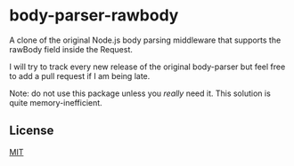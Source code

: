 # body-parser-rawbody

A clone of the original Node.js body parsing middleware that supports
the rawBody field inside the Request.

I will try to track every new release of the original body-parser but feel
free to add a pull request if I am being late.

Note: do not use this package unless you _really_ need it. This solution
is quite memory-inefficient.

## License

[MIT](LICENSE)
